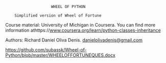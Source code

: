                         WHEEL OF PYTHON

        Simplified version of Wheel of Fortune
        
        
Course material: University of Michigan in Coursera. You can find more information athttps://www.coursera.org/learn/python-classes-inheritance

Authors: Richard Daniel Oliva Denis. danielolivadenis@gmail.com

https://github.com/subassk/Wheel-of-Python/blob/master/WHEELOFFORTUNEQUES.docx
